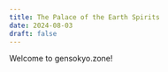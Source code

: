 ```yaml
---
title: The Palace of the Earth Spirits
date: 2024-08-03
draft: false
---
```

Welcome to gensokyo.zone!
